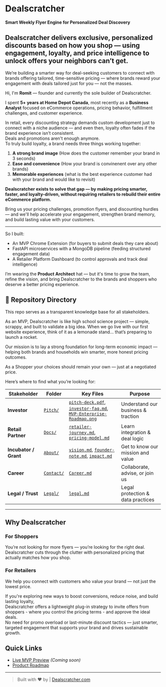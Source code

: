 # Dealscratcher

**Smart Weekly Flyer Engine for Personalized Deal Discovery**

Dealscratcher delivers exclusive, personalized discounts based on how you shop — using engagement, loyalty, and price intelligence to unlock offers your neighbors can’t get.
---
We’re building a smarter way for deal-seeking customers to connect with brands offering tailored, time-sensitive pricing — where brands reward your engagement with deals tailored just for you — not the masses.

Hi, I'm **Romit** — founder and currently the sole builder of Dealscratcher.

I spent **5+ years at Home Depot Canada**, most recently as a **Business Analyst** focused on eCommerce operations, pricing behavior, fulfillment challenges, and customer experience.

In retail, every discounting strategy demands custom development just to connect with a niche audience — and even then, loyalty often fades if the brand experience isn’t consistent.  
Deals and promotions aren't enough anymore.  
To truly build loyalty, a brand needs three things working together:

1. **A strong brand image** (How does the customer remember your brand in 3 seconds)  
2. **Ease and convenience** (How your brand is convinenent over any other brands)  
3. **Memorable experiences** (what is the best experience customer had with your brand and would like to revisit)

**Dealscratcher exists to solve that gap — by making pricing smarter, faster, and loyalty-driven, without requiring retailers to rebuild their entire eCommerce platform.**

Bring us your pricing challenges, promotion flyers, and discounting hurdles — and we'll help accelerate your engagement, strengthen brand memory, and build lasting value with your customers.

---

So I built:

- An MVP Chrome Extension (for buyers to submit deals they care about)
- FastAPI microservices with a MongoDB pipeline (feeding structured engagement data)
- A Retailer Platform Dashboard (to control approvals and track deal intelligence)

I’m wearing the **Product Architect** hat — but it's time to grow the team, refine the vision, and bring Dealscratcher to the brands and shoppers who deserve a better pricing experience.

## 📁 Repository Directory

This repo serves as a transparent knowledge base for all stakeholders.

As an MVP, Dealscratcher is like high school science project — simple, scrappy, and built to validate a big idea. When we go live with our first website experience, think of it as a lemonade stand… that’s preparing to launch a rocket.

Our mission is to lay a strong foundation for long-term economic impact — helping both brands and households win smarter, more honest pricing outcomes.

As a Shopper your choices should remain your own — just at a negotiated price.

Here’s where to find what you’re looking for:

| Stakeholder         | Folder         | Key Files                                    | Purpose |
|---------------------|----------------|------------------------------------------------|-----------|
| **Investor**         | [`Pitch/`](Pitch)       | [`pitch-deck.pdf`](Pitch/pitch-deck.pdf), [`investor-faq.md`](Pitch/investor-faq.md), [`MVP-Enterprise-Roadmap.png`](Pitch/MVP-Enterprise-Roadmap.png) | Understand our business & traction |
| **Retail Partner**   | [`Docs/`](Docs)         | [`retailer-journey.md`](Docs/retailer-journey.md), [`pricing-model.md`](Docs/pricing-model.md) | Learn integration & deal logic |
| **Incubator / Grant**| [`About/`](About)       | [`vision.md`](About/vision.md), [`founder-note.md`](About/founder-note.md), [`impact.md`](About/impact.md) | Get to know our mission and value |
| **Career**      | [`Contact/`](Contact)   | [`Career.md`](Contact/Career.md) | Collaborate, advise, or join us |
| **Legal / Trust**    | [`Legal/`](Legal)       | [`legal.md`](Legal/legal.md)  | Legal protection & data practices |

---

## Why Dealscratcher

### For Shoppers
You’re not looking for more flyers — you’re looking for the right deal.  
Dealscratcher cuts through the clutter with personalized pricing that actually matches how you shop.

### For Retailers
We help you connect with customers who value your brand — not just the lowest price.

If you're exploring new ways to boost conversions, reduce noise, and build lasting loyalty,  
Dealscratcher offers a lightweight plug-in strategy to invite offers from shoppers - where you control the pricing terms - and approve the ideal deals.  
No need for promo overload or last-minute discount tactics — just smarter, targeted engagement that supports your brand and drives sustainable growth.

## Quick Links
- [Live MVP Preview](#) *(Coming soon)*
- [Product Roadmap](Pitch/MVP-Enterprise-Roadmap.png)

---

> Built with ❤️ by | [Dealscratcher.com](https://dealscratcher.com)

